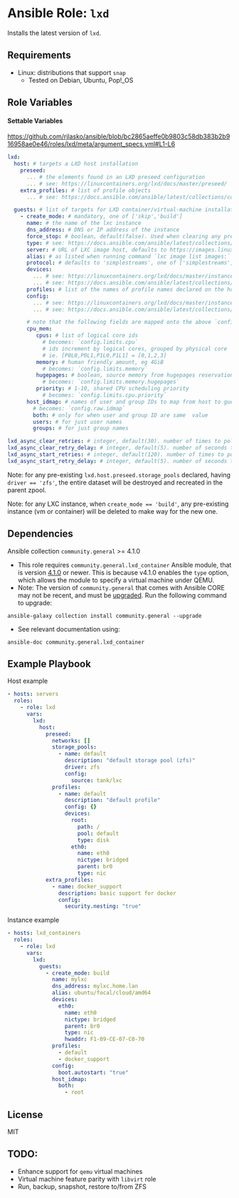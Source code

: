 # Ansible Role: `lxd`

Installs the latest version of `lxd`.

## Requirements

- Linux: distributions that support `snap`
	- Tested on Debian, Ubuntu, Pop!_OS

## Role Variables

#### Settable Variables
https://github.com/rjlasko/ansible/blob/bc2865aeffe0b9803c58db383b2b916958ae0e46/roles/lxd/meta/argument_specs.yml#L1-L6


```yaml
lxd:
  host: # targets a LXD host installation
    preseed:
      ... # the elements found in an LXD preseed configuration
      ... # see: https://linuxcontainers.org/lxd/docs/master/preseed/
    extra_profiles: # list of profile objects
      ... # see: https://docs.ansible.com/ansible/latest/collections/community/general/lxd_profile_module.html#parameters

  guests: # list of targets for LXD container/virtual-machine installation
    - create_mode: # mandatory, one of ['skip','build']
      name: # the name of the lxc instance
      dns_address: # DNS or IP address of the instance
      force_stop: # boolean, default(false). Used when clearing any preexisting guest of same name
      type: # see: https://docs.ansible.com/ansible/latest/collections/community/general/lxd_container_module.html#parameter-type
      server: # URL of LXC image host, defaults to https://images.linuxcontainers.org
      alias: # as listed when running command `lxc image list images:`
      protocol: # defaults to 'simplestreams', one of ['simplestreams','lxd']
      devices:
        ... # see: https://linuxcontainers.org/lxd/docs/master/instances/#devices-configuration
        ... # see: https://docs.ansible.com/ansible/latest/collections/community/general/lxd_container_module.html#parameter-devices
      profiles: # list of the names of profile names declared on the host
      config:
        ... # see: https://linuxcontainers.org/lxd/docs/master/instances/#key-value-configuration
        ... # see: https://docs.ansible.com/ansible/latest/collections/community/general/lxd_container_module.html#parameter-config

      # note that the following fields are mapped onto the above `config`, after converted from human-intuitive description.  Any preexisting `config` value will be overridden.
      cpu_mem:
         cpus: # list of logical core ids
           # becomes: `config.limits.cpu`
           # ids increment by logical cores, grouped by physical core
           # ie. [P0L0,P0L1,P1L0,P1L1] = [0,1,2,3]
         memory: # human friendly amount, eg 4GiB
           # becomes: `config.limits.memory`
         hugepages: # boolean, source memory from hugepages reservation
           # becomes: `config.limits.memory.hugepages`
         priority: # 1-10, shared CPU scheduling priority
           # becomes: `config.limits.cpu.priority`
      host_idmap: # names of user and group IDs to map from host to guest
        # becomes: `config.raw.idmap`
        both: # only for when user and group ID are same  value
        users: # for just user names
        groups: # for just group names

lxd_async_clear_retries: # integer, default(30). number of times to poll for async container stop+delete completion.
lxd_async_clear_retry_delay: # integer, default(5). number of seconds to wait in between polling for async container stop+delete completion.
lxd_async_start_retries: # integer, default(120). number of times to poll for async container start completion.
lxd_async_start_retry_delay: # integer, default(5). number of seconds to wait in between polling for async container  start completion.
```

Note: for any pre-existing `lxd.host.preseed.storage_pools` declared, having `driver == 'zfs'`, the entire dataset will be destroyed and recreated in the parent zpool.

Note: for any LXC instance, when `create_mode == 'build'`, any pre-existing instance (vm or container) will be deleted to make way for the new one.

## Dependencies
Ansible collection `community.general` >= 4.1.0

- This role requires `community.general.lxd_container` Ansible module, that is version [4.1.0](https://github.com/ansible-collections/community.general/blob/4.1.0/plugins/modules/cloud/lxd/lxd_container.py#L109) or newer.  This is because v4.1.0 enables the `type` option, which allows the module to specify a virtual machine under QEMU.
- Note: The version of `community.general` that comes with Ansible CORE may not be recent, and must be [upgraded](https://github.com/ansible-collections/community.general#using-this-collection). Run the following command to upgrade:
```
ansible-galaxy collection install community.general --upgrade
```
- See relevant documentation using:
```
ansible-doc community.general.lxd_container
```

## Example Playbook
Host example
```yaml
- hosts: servers
  roles:
    - role: lxd
      vars:
        lxd:
          host:
            preseed:
              networks: []
              storage_pools:
                - name: default
                  description: "default storage pool (zfs)"
                  driver: zfs
                  config:
                    source: tank/lxc
              profiles:
                - name: default
                  description: "default profile"
                  config: {}
                  devices:
                    root:
                      path: /
                      pool: default
                      type: disk
                    eth0:
                      name: eth0
                      nictype: bridged
                      parent: br0
                      type: nic
            extra_profiles:
              - name: docker_support
                description: basic support for docker
                config:
                  security.nesting: "true"
```

Instance example
```yaml
- hosts: lxd_containers
  roles:
    - role: lxd
      vars:
        lxd:
          guests:
            - create_mode: build
              name: mylxc
              dns_address: mylxc.home.lan
              alias: ubuntu/focal/cloud/amd64
              devices:
                eth0:
                  name: eth0
                  nictype: bridged
                  parent: br0
                  type: nic
                  hwaddr: F1-09-CE-07-C0-70
              profiles:
                - default
                - docker_support
              config:
                boot.autostart: "true"
              host_idmap:
                both:
                  - root
```

## License

MIT

## TODO:
* Enhance support for `qemu` virtual machines
* Virtual machine feature parity with `libvirt` role
* Run, backup, snapshot, restore to/from ZFS
